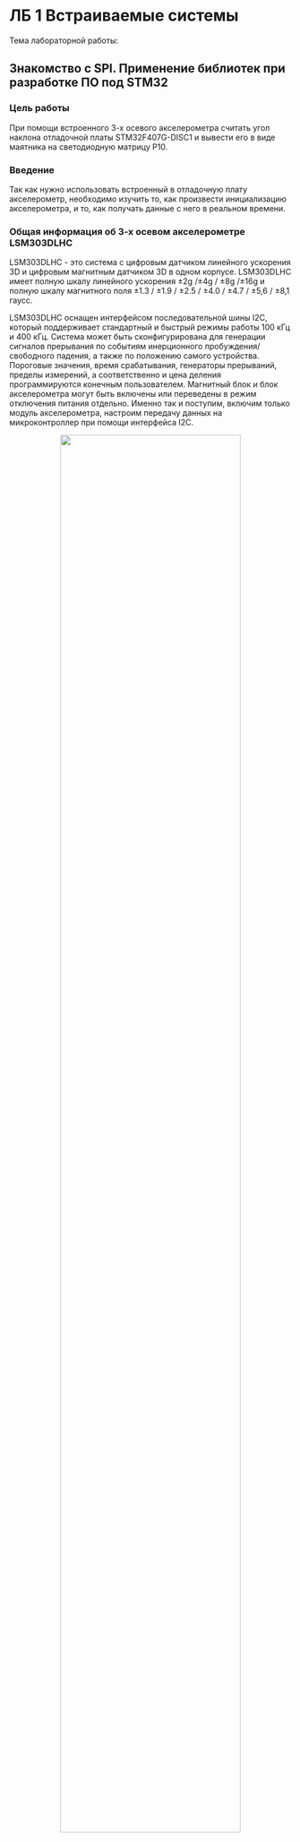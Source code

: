 # ЛБ 1 Встраиваемые системы

Тема лабораторной работы:

## Знакомство с SPI. Применение библиотек при разработке ПО под STM32

### Цель работы

При помощи встроенного 3-х осевого акселерометра считать угол наклона отладочной платы STM32F407G-DISC1 и вывести его в виде маятника на светодиодную матрицу P10.


### Введение

Так как нужно использовать встроенный в отладочную плату акселерометр, необходимо изучить то, как произвести инициализацию акселерометра, и то, как получать данные с него в реальном времени.

### Общая информация об 3-х осевом акселерометре LSM303DLHC

LSM303DLHC - это система с цифровым датчиком линейного ускорения 3D и цифровым магнитным датчиком 3D в одном корпусе.
LSM303DLHC имеет полную шкалу линейного ускорения ±2g /±4g / ±8g /±16g и полную шкалу магнитного поля ±1.3 / ±1.9 / ±2.5 / ±4.0 / ±4.7 / ±5,6 / ±8,1 гаусс.

LSM303DLHC оснащен интерфейсом последовательной шины I2C, который поддерживает стандартный и быстрый режимы работы 100 кГц и 400 кГц. Система может быть сконфигурирована для генерации сигналов прерывания по событиям инерционного пробуждения/свободного падения, а также по положению самого устройства. Пороговые значения, время срабатывания, генераторы прерываний, пределы измерений, а соответственно и цена деления программируются конечным пользователем. Магнитный блок и блок акселерометра могут быть включены или переведены в режим отключения питания отдельно.
Именно так и поступим, включим только модуль акселерометра, настроим передачу данных на микроконтроллер при помощи интерфейса I2C.


<p align="center" width="100%">
    <img width="80%" src="./Images/image4.png">
</p>

### Организация вывода на светодиодный модуль P10

Модуль P10 разделён на 4 зоны сканирования по 128 светодиодов в каждой. На рисунке ниже зоны обозначены цветами.

<p align="center" width="100%">
    <img width="100%" src="./Images/image6.png">
</p>

Каждая зона управляется 16 8-битными сдвиговыми регистрами с защелкой. Светодиоды подключены по матричной схеме, катоды светодиодов подключены к выходам сдвиговых регистров, а аноды через транзисторы подключены к линии питания, а также стянуты к земле, чтобы гарантировать нулевой потенциал на них при закрытых транзисторах.

На принципиальной схеме (ниже) видно, что для того, чтобы зажечь светодиод, необходимо, чтобы на выходе регистра (D1-D16), подключенного к катоду этого светодиода был логический ноль, а также должен быть открыт соответствующий нужной зоне MOSFET-транзистор (VT1-VT4).

<p align="center" width="100%">
    <img width="100%" src="./Images/image7.png">
</p>

Таким образом, управлять зоной сканирования модуля можно последовательно загружая данные в сдвиговые регистры (вход R), затем перенося их в регистры хранения путем активации защелки (вход SCLK). Текущая зона выбирается комбинацией логических уровней на входах модуля A и B. Вход OE используется для разрешения работы матрицы, а также управления её яркостью путем подачи ШИМ-сигнала на этот вход.

### Настройка SPI в STM32
Загружать данные в сдвиговые регистры можно с помощью встроенного в STM32 интерфейса SPI. Он использует для обмена данными те же принципы, что и сдвиговые регистры, используемые в модуле P10. Микроконтроллер выдает тактирование (CLK), по фронту которого периферийное устройство проверяет состояние шины данных (MOSI), загружая их в свой сдвиговый регистр.

Настройка SPI в STM32 CubeMX:

<p align="center" width="100%">
    <img width="70%" src="./Images/image8.png">
</p>

Все настройки по умолчанию, изменим только Prescaler - установим максимальный, чтобы компоненты модуля P10 успевали переключаться между логическими уровнями. Если оставить частоту тактирования больше, модуль не функционирует корректно.

CubeMX автоматически определил выходы SPI (SPI1_SCK и SPI1_MOSI). Также определим ножку GPIO для разрешения работы модуля и управления яркостью (nOE).

Для выбора текущей зоны назначим также два пина GPIO, которые будут подключены к входам A и B модуля, дадим им соответствующие имена.

<p align="center" width="100%">
    <img width="80%" src="./Images/image11.png">
</p>


### Использование библиотеки для управления модулем

Использование библиотек позволяет значительно ускорить разработку программного обеспечения. Как правило библиотеки для STM32 состоят из пар заголовочных и исходных файлов языка Си. Заголовочные файлы содержат необходимые препроцессорные директивы, объявления типов данных и прототипы функций, а исходные файлы дополняют эти прототипы программным кодом.

В случае данной лабораторной работы была использована библиотека DMD для модуля P10. Её использование позволяет автоматизировать шаги, которые необходимо выполнить для работы матрицы.
Для отрисовки текста на матрицу перед кодом обновления экрана используются следующие функции:
```c
disp1color_FillScreenbuff(0);
disp1color_DrawPixel((int) anchor.x, (int) anchor.y, 1);
disp1color_DrawPixel((int) weight.x, (int) weight.y, 1);
disp1color_DrawLine((int) anchor.x, (int) anchor.y, (int) weight.x,(int) weight.y);
disp1color_DrawCircle((int) weight.x, (int) weight.y, 2);

disp1color_UpdateFromBuff(); //Перевод рассчитанных данных в массив
prepare_data(); //Разбиение массива на массивы под каждую строку

disp_row(0);
disp_row(1);
disp_row(2);
disp_row(3);

```
Этот код производит следующие действия
1.Очистить экран от предыдущего кадра
2.Вывести неподвижную точку «подвеса» и точку центра «маятника»
3.Вывести прямую, соединяющую две вышеуказанные точки
4.Вывести окружность с центром в подвижной точке и радиусом 2 пикселя.
 

### Результат работы:
<p align="center" width="100%">
    <img width="80%" src="./Images/image12_1.png">
</p>
<p align="center" width="100%">
    <img width="80%" src="./Images/image12_2.png">
</p>



